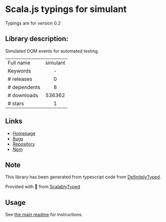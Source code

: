 
# Scala.js typings for simulant

Typings are for version 0.2

## Library description:
Simulated DOM events for automated testing

|                    |                 |
| ------------------ | :-------------: |
| Full name          | simulant |
| Keywords           | - |
| # releases         | 0 |
| # dependents       | 8 |
| # downloads        | 536362 |
| # stars            | 1 |

## Links
- [Homepage](https://github.com/Rich-Harris/simulant#readme)
- [Bugs](https://github.com/Rich-Harris/simulant/issues)
- [Repository](https://github.com/Rich-Harris/simulant)
- [Npm](https://www.npmjs.com/package/simulant)
    


## Note
This library has been generated from typescript code from [DefinitelyTyped](https://definitelytyped.org).

Provided with :purple_heart: from [ScalablyTyped](https://github.com/oyvindberg/ScalablyTyped)

## Usage
See [the main readme](../../readme.md) for instructions.


